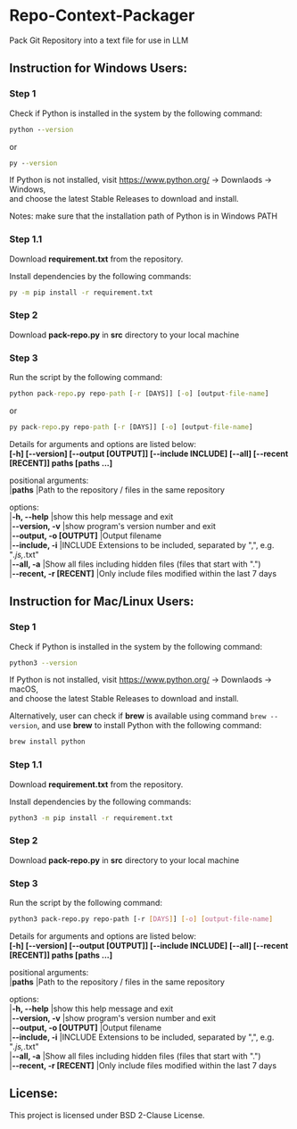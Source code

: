 # Repo-Context-Packager

Pack Git Repository into a text file for use in LLM

## Instruction for Windows Users:

### Step 1

Check if Python is installed in the system by the following command:

```cmd
python --version
```

or

```cmd
py --version
```

If Python is not installed, visit https://www.python.org/ -> Downlaods -> Windows,  
and choose the latest Stable Releases to download and install.

Notes: make sure that the installation path of Python is in Windows PATH

### Step 1.1

Download **requirement.txt** from the repository.

Install dependencies by the following commands:

```cmd
py -m pip install -r requirement.txt
```

### Step 2

Download **pack-repo.py** in **src** directory to your local machine

### Step 3

Run the script by the following command:

```cmd
python pack-repo.py repo-path [-r [DAYS]] [-o] [output-file-name]
```

or

```cmd
py pack-repo.py repo-path [-r [DAYS]] [-o] [output-file-name]
```

Details for arguments and options are listed below:  
**[-h] [--version] [--output [OUTPUT]] [--include INCLUDE] [--all] [--recent [RECENT]] paths [paths ...]**

positional arguments:  
|**paths** |Path to the repository / files in the same repository

options:  
|**-h, --help** |show this help message and exit  
|**--version, -v** |show program's version number and exit  
|**--output, -o [OUTPUT]** |Output filename  
|**--include, -i** |INCLUDE Extensions to be included, separated by ",", e.g. "_.js,_.txt"  
|**--all, -a** |Show all files including hidden files (files that start with ".")  
|**--recent, -r [RECENT]** |Only include files modified within the last 7 days

## Instruction for Mac/Linux Users:

### Step 1

Check if Python is installed in the system by the following command:

```bash
python3 --version
```

If Python is not installed, visit https://www.python.org/ -> Downlaods -> macOS,  
and choose the latest Stable Releases to download and install.

Alternatively, user can check if **brew** is available using command `brew --version`, and use **brew** to install Python with the following command:

```sh
brew install python
```

### Step 1.1

Download **requirement.txt** from the repository.

Install dependencies by the following commands:

```bash
python3 -m pip install -r requirement.txt
```

### Step 2

Download **pack-repo.py** in **src** directory to your local machine

### Step 3

Run the script by the following command:

```bash
python3 pack-repo.py repo-path [-r [DAYS]] [-o] [output-file-name]
```

Details for arguments and options are listed below:  
**[-h] [--version] [--output [OUTPUT]] [--include INCLUDE] [--all] [--recent [RECENT]] paths [paths ...]**

positional arguments:  
|**paths** |Path to the repository / files in the same repository

options:  
|**-h, --help** |show this help message and exit  
|**--version, -v** |show program's version number and exit  
|**--output, -o [OUTPUT]** |Output filename  
|**--include, -i** |INCLUDE Extensions to be included, separated by ",", e.g. "_.js,_.txt"  
|**--all, -a** |Show all files including hidden files (files that start with ".")  
|**--recent, -r [RECENT]** |Only include files modified within the last 7 days

## License:

This project is licensed under BSD 2-Clause License.
